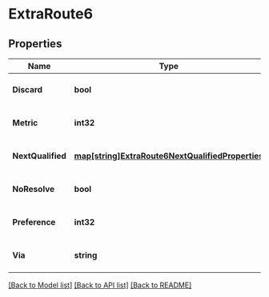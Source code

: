 # ExtraRoute6

## Properties
Name | Type | Description | Notes
------------ | ------------- | ------------- | -------------
**Discard** | **bool** | this takes precedence | [optional] [default to false]
**Metric** | **int32** |  | [optional] [default to null]
**NextQualified** | [**map[string]ExtraRoute6NextQualifiedProperties**](extra_route6_next_qualified_properties.md) |  | [optional] [default to null]
**NoResolve** | **bool** |  | [optional] [default to false]
**Preference** | **int32** |  | [optional] [default to null]
**Via** | **string** | next-hop IP Address | [optional] [default to null]

[[Back to Model list]](../README.md#documentation-for-models) [[Back to API list]](../README.md#documentation-for-api-endpoints) [[Back to README]](../README.md)

